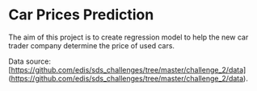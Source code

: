# Car Prices Prediction

The aim of this project is to create regression model to help the new car trader company determine the price of used cars.

Data source: [https://github.com/edis/sds_challenges/tree/master/challenge_2/data] (https://github.com/edis/sds_challenges/tree/master/challenge_2/data).
